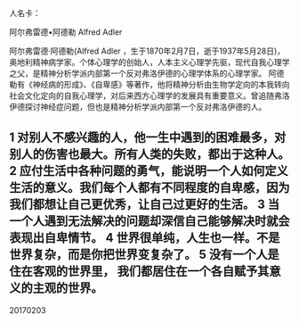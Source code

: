 人名卡：

阿尔弗雷德•阿德勒 Alfred Adler

阿尔弗雷德·阿德勒(Alfred Adler ，生于1870年2月7日，逝于1937年5月28日)，奥地利精神病学家。个体心理学的创始人，人本主义心理学先驱，现代自我心理学之父，是精神分析学派内部第一个反对弗洛伊德的心理学体系的心理学家。
阿德勒有《神经病的形成》、《自卑感》等著作，他将精神分析由生物学定向的本我转向社会文化定向的自我心理学，对后来西方心理学的发展具有重要意义。曾追随弗洛伊德探讨神经症问题，但也是精神分析学派内部第一个反对弗洛伊德的人。

1 对别人不感兴趣的人，他一生中遇到的困难最多，对别人的伤害也最大。所有人类的失败，都出于这种人。
2 应付生活中各种问题的勇气，能说明一个人如何定义生活的意义。我们每个人都有不同程度的自卑感，因为我们都想让自己更优秀，让自己过更好的生活。
3 当一个人遇到无法解决的问题却深信自己能够解决时就会表现出自卑情节。
4 世界很单纯，人生也一样。不是世界复杂，而是你把世界变复杂了。
5 没有一个人是住在客观的世界里， 我们都居住在一个各自赋予其意义的主观的世界。
-------------
20170203
